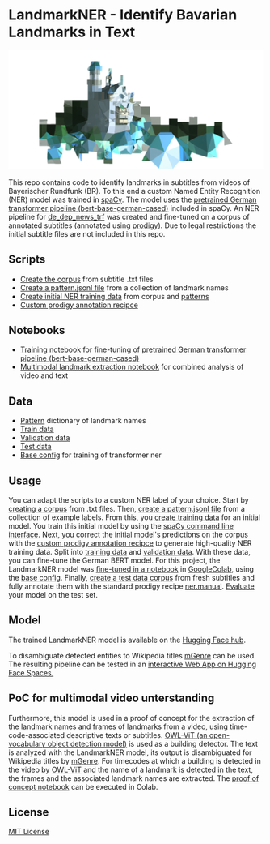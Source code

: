 #  LandmarkNER - Identify Bavarian Landmarks in Text

![LandmarkNER Logo](LandmarkNER_Logo_freigestellt.png)

This repo contains code to identify landmarks in subtitles from videos of Bayerischer Rundfunk (BR). To this end a custom Named Entity Recognition (NER) model was trained in [spaCy](https://spacy.io/). The model uses the [pretrained German transformer pipeline (bert-base-german-cased)](https://spacy.io/models/de#de_dep_news_trf) included in spaCy. An NER pipeline for [de_dep_news_trf](https://spacy.io/models/de#de_dep_news_trf) was created and fine-tuned on a corpus of annotated subtitles (annotated using [prodigy](https://prodi.gy/)). Due to legal restrictions the initial subtitle files are not included in this repo. 

## Scripts 

* [Create the corpus](scripts/create_corpus.py) from subtitle .txt files
* [Create a pattern.jsonl file](scripts/create_patterns.py) from a collection of landmark names
* [Create initial NER training data](scripts/create_initial_train_data.py) from corpus and [patterns](data/patterns.jsonl) 
* [Custom prodigy annotation recipce](recipes/ner_correct_spans.py)

## Notebooks

* [Training notebook](notebooks/NER_spaCy_de_trf_3_3.ipynb) for fine-tuning of [pretrained German transformer pipeline (bert-base-german-cased)](https://spacy.io/models/de#de_dep_news_trf)
* [Multimodal landmark extraction notebook](notebooks/OWL_ViT+LandmarkNER+mGenre.ipynb) for combined analysis of video and text

## Data 

* [Pattern](data/patterns.jsonl) dictionary of landmark names
* [Train data](spaCy_training_files/train.spacy)
* [Validation data](spaCy_training_files/dev.spacy)
* [Test data](spaCy_training_files/test.spacy)
* [Base config](config/base_config_trf_spacy32.cfg) for training of transformer ner

## Usage

You can adapt the scripts to a custom NER label of your choice. Start by [creating a corpus](scripts/create_corpus.py) from .txt files. Then, [create a pattern.jsonl file](scripts/create_patterns.py) from a collection of example labels. From this, you [create training data](scripts/create_initial_train_data.py) for an initial model. You train this initial model by using the [spaCy command line interface](https://spacy.io/usage/training). Next, you correct the initial model's predictions on the corpus with the [custom prodigy annotation recipce](recipes/ner_correct_spans.py) to generate high-quality NER training data. Split into [training data](spaCy_training_files/train.spacy) and [validation data](spaCy_training_files/dev.spacy). With these data, you can fine-tune the German BERT model. For this project, the LandmarkNER model was [fine-tuned in a notebook](notebooks/NER_spaCy_de_trf_3_3.ipynb) in [GoogleColab](https://colab.research.google.com), using the [base config](config/base_config_trf_spacy32.cfg). Finally, [create a test data corpus](scripts/create_corpus.py) from fresh subtitles and fully annotate them with the standard prodigy recipe [ner.manual](https://prodi.gy/docs/recipes#ner-manual). [Evaluate](https://spacy.io/api/cli#evaluate) your model on the test set.

## Model 

The trained LandmarkNER model is available on the [Hugging Face hub](https://huggingface.co/constantinSch/LandmarkNER).

To disambiguate detected entities to Wikipedia titles [mGenre](https://github.com/facebookresearch/GENRE) can be used. The resulting pipeline can be tested in an [interactive Web App on Hugging Face Spaces.](https://huggingface.co/spaces/constantinSch/LandmarkNER_EL)

## PoC for multimodal video unterstanding

Furthermore, this model is used in a proof of concept for the extraction of the landmark names and frames of landmarks from a video, using time-code-associated descriptive texts or subtitles. [OWL-ViT (an open-vocabulary object detection model)](https://arxiv.org/pdf/2205.06230) is used as a building detector. The text is analyzed with the LandmarkNER model, its output is disambiguated for Wikipedia titles by [mGenre](https://github.com/facebookresearch/GENRE). For timecodes at which a building is detected in the video by [OWL-ViT](https://arxiv.org/pdf/2205.06230) and the name of a landmark is detected in the text, the frames and the associated landmark names are extracted. The [proof of concept notebook](notebooks/OWL_ViT+LandmarkNER+mGenre.ipynb) can be executed in Colab.
## License

[MIT License](LICENSE.md)


